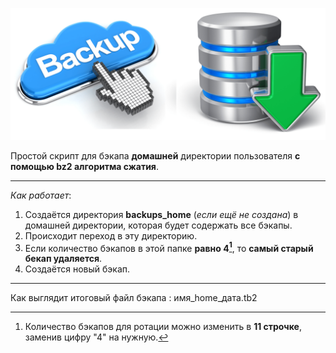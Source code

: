 ![Картинка с текстом backup](best-server-backup-software.png)

Простой скрипт для бэкапа __домашней__ директории пользователя __с помощью bz2 алгоритма сжатия__.

---

_Как работает_:
1. Создаётся директория __backups_home__ (_если ещё не создана_) в домашней директории, которая будет содержать все бэкапы.
2. Происходит переход в эту директорию.
3. Если количество бэкапов в этой папке __равно 4[^1]__, то __самый старый бекап удаляется__.
4. Создаётся новый бэкап.

---

Как выглядит итоговый файл бэкапа
: имя_home_дата.tb2


[^1]: Количество бэкапов для ротации можно изменить в __11 строчке__, заменив цифру "4" на нужную.